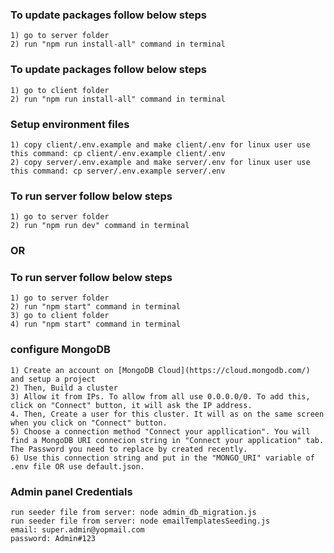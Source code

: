 ### To update packages follow below steps

    1) go to server folder
    2) run "npm run install-all" command in terminal

### To update packages follow below steps

    1) go to client folder
    2) run "npm run install-all" command in terminal

### Setup environment files

    1) copy client/.env.example and make client/.env for linux user use this command: cp client/.env.example client/.env
    2) copy server/.env.example and make server/.env for linux user use this command: cp server/.env.example server/.env

### To run server follow below steps

    1) go to server folder
    2) run "npm run dev" command in terminal

### OR

### To run server follow below steps

    1) go to server folder
    2) run "npm start" command in terminal
    3) go to client folder
    4) run "npm start" command in terminal

### configure MongoDB

    1) Create an account on [MongoDB Cloud](https://cloud.mongodb.com/) and setup a project
    2) Then, Build a cluster
    3) Allow it from IPs. To allow from all use 0.0.0.0/0. To add this, click on "Connect" button, it will ask the IP address.
    4. Then, Create a user for this cluster. It will as on the same screen when you click on "Connect" button.
    5) Choose a connection method "Connect your appllication". You will find a MongoDB URI connecion string in "Connect your application" tab. The Password you need to replace by created recently.
    6) Use this connection string and put in the "MONGO_URI" variable of .env file OR use default.json.

### Admin panel Credentials

    run seeder file from server: node admin_db_migration.js
    run seeder file from server: node emailTemplatesSeeding.js
    email: super.admin@yopmail.com
    password: Admin#123
